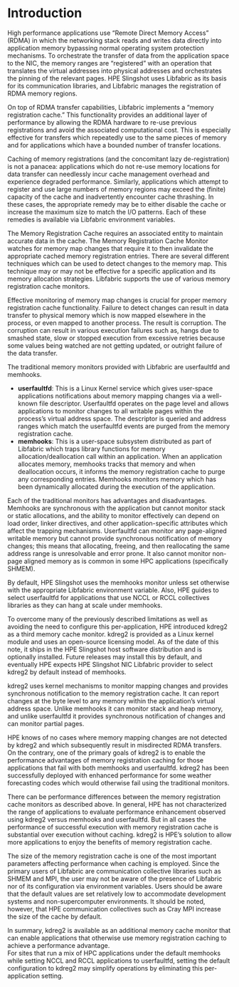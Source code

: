 # Introduction

High performance applications use “Remote Direct Memory Access” (RDMA) in which the networking stack reads and writes data directly into application memory bypassing normal operating system protection mechanisms.
To orchestrate the transfer of data from the application space to the NIC, the memory ranges are “registered” with an operation that translates the virtual addresses into physical addresses and orchestrates the pinning of the relevant pages.
HPE Slingshot uses Libfabric as its basis for its communication libraries, and Libfabric manages the registration of RDMA memory regions.

On top of RDMA transfer capabilities, Libfabric implements a “memory registration cache.” This functionality provides an additional layer of performance by allowing the RDMA hardware to re-use previous registrations and avoid the associated computational cost.
This is especially effective for transfers which repeatedly use to the same pieces of memory and for applications which have a bounded number of transfer locations.

Caching of memory registrations (and the concomitant lazy de-registration) is not a panacea: applications which do not re-use memory locations for data transfer can needlessly incur cache management overhead and experience degraded performance.
Similarly, applications which attempt to register and use large numbers of memory regions may exceed the (finite) capacity of the cache and inadvertently encounter cache thrashing.
In these cases, the appropriate remedy may be to either disable the cache or increase the maximum size to match the I/O patterns.
Each of these remedies is available via Libfabric environment variables.

The Memory Registration Cache requires an associated entity to maintain accurate data in the cache.
The Memory Registration Cache Monitor watches for memory map changes that require it to then invalidate the appropriate cached memory registration entries. There are several different techniques which can be used to detect changes to the memory map.
This technique may or may not be effective for a specific application and its memory allocation strategies.
Libfabric supports the use of various memory registration cache monitors.

Effective monitoring of memory map changes is crucial for proper memory registration cache functionality.
Failure to detect changes can result in data transfer to physical memory which is now mapped elsewhere in the process, or even mapped to another process. The result is corruption.
The corruption can result in various execution failures such as, hangs due to smashed state, slow or stopped execution from excessive retries because some values being watched are not getting updated, or outright failure of the data transfer.

The traditional memory monitors provided with Libfabric are userfaultfd and memhooks.

- **userfaultfd**: This is a Linux Kernel service which gives user-space applications notifications about memory mapping changes via a well-known file descriptor. Userfaultfd operates on the page level and allows applications to monitor changes to all writable pages within the process’s virtual address space. The descriptor is queried and address ranges which match the userfaultfd events are purged from the memory registration cache.
- **memhooks**: This is a user-space subsystem distributed as part of Libfabric which traps library functions for memory allocation/deallocation call within an application. When an application allocates memory, memhooks tracks that memory and when deallocation occurs, it informs the memory registration cache to purge any corresponding entries. Memhooks monitors memory which has been dynamically allocated during the execution of the application.

Each of the traditional monitors has advantages and disadvantages. Memhooks are synchronous with the application but cannot monitor stack or static allocations, and the ability to monitor effectively can depend on load order, linker directives, and other application-specific attributes which affect the trapping mechanisms. Userfaultfd can monitor any page-aligned writable memory but cannot provide synchronous notification of memory changes; this means that allocating, freeing, and then reallocating the same address range is unresolvable and error prone. It also cannot monitor non-page aligned memory as is common in some HPC applications (specifically SHMEM).

By default, HPE Slingshot uses the memhooks monitor unless set otherwise with the appropriate Libfabric environment variable. Also, HPE guides to select userfaultfd for applications that use NCCL or RCCL collectives libraries as they can hang at scale under memhooks.

To overcome many of the previously described limitations as well as avoiding the need to configure this per-application, HPE introduced kdreg2 as a third memory cache monitor. kdreg2 is provided as a Linux kernel module and uses an open-source licensing model.
As of the date of this note, it ships in the HPE Slingshot host software distribution and is optionally installed.
Future releases may install this by default, and eventually HPE expects HPE Slingshot NIC Libfabric provider to select kdreg2 by default instead of memhooks.

kdreg2 uses kernel mechanisms to monitor mapping changes and provides synchronous notification to the memory registration cache. It can report changes at the byte level to any memory within the application’s virtual address space.
Unlike memhooks it can monitor stack and heap memory, and unlike userfaultfd it provides synchronous notification of changes and can monitor partial pages.

HPE knows of no cases where memory mapping changes are not detected by kdreg2 and which subsequently result in misdirected RDMA transfers.
On the contrary, one of the primary goals of kdreg2 is to enable the performance advantages of memory registration caching for those applications that fail with both memhooks and userfaultfd.
kdreg2 has been successfully deployed with enhanced performance for some weather forecasting codes which would otherwise fail using the traditional monitors.

There can be performance differences between the memory registration cache monitors as described above. In general, HPE has not characterized the range of applications to evaluate performance enhancement observed using kdreg2 versus memhooks and userfaultfd.
But in all cases the performance of successful execution with memory registration cache is substantial over execution without caching. kdreg2 is HPE’s solution to allow more applications to enjoy the benefits of memory registration cache.

The size of the memory registration cache is one of the most important parameters affecting performance when caching is employed. Since the primary users of Libfabric are communication collective libraries such as SHMEM and MPI, the user may not be aware of the presence of Libfabric nor of its configuration via environment variables. Users should be aware that the default values are set relatively low to accommodate development systems and non-supercomputer environments. It should be noted, however, that HPE communication collectives such as Cray MPI increase the size of the cache by default.

In summary, kdreg2 is available as an additional memory cache monitor that can enable applications that otherwise use memory registration caching to achieve a performance advantage.  
For sites that run a mix of HPC applications under the default memhooks while setting NCCL and RCCL applications to userfaultfd, setting the default configuration to kdreg2 may simplify operations by eliminating this per-application setting.
